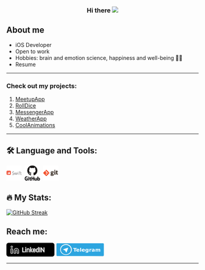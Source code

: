 <div align = "center">
    <h3> Hi there
        <img src="https://media.giphy.com/media/hvRJCLFzcasrR4ia7z/giphy.gif" width="30px"/>
    </h3>
</div>

## About me

- iOS Developer
- Open to work
- Hobbies: brain and emotion science, happiness and well-being :lotus_position_man:	
- Resume

---

### Check out my projects:
1. <a href = "https://github.com/SergeyShcheglov/MeetupApp"> MeetupApp </a>
2. <a href = "https://github.com/SergeyShcheglov/RollDice"> RollDice </a>
3. <a href = "https://github.com/SergeyShcheglov/MessengerApp"> MessengerApp</a>
4. <a href = "https://github.com/SergeyShcheglov/WeatherApp"> WeatherApp</a>
5. <a href = "https://github.com/SergeyShcheglov/CoolAnimations"> CoolAnimations </a>

---
## :hammer_and_wrench: Language and Tools:
<div> 
    <img src="https://github.com/devicons/devicon/blob/master/icons/swift/swift-original-wordmark.svg" title="Git" **alt="Git" width="40" height="40"/>&nbsp;
    <img src="https://github.com/devicons/devicon/blob/master/icons/github/github-original-wordmark.svg" title="Git" **alt="Git" width="40" height="40"/>&nbsp;
    <img src="https://github.com/devicons/devicon/blob/master/icons/git/git-original-wordmark.svg" title="Git" **alt="Git" width="40" height="40"/>
 </div>

## :fire: My Stats:
[![GitHub Streak](http://github-readme-streak-stats.herokuapp.com?user=SergeyShcheglov&theme=dark&hide_border=true&date_format=j%20M%5B%20Y%5D)](https://git.io/streak-stats)


## Reach me:
[![Linkedin](https://raw.githubusercontent.com/SergeyShcheglov/SergeyShcheglov/main/assets/linkedIn.png)](https://www.linkedin.com/in/sergey-shcheglov/) 
<a href = "https://t.me/shcheglov1" > <img src="https://raw.githubusercontent.com/SergeyShcheglov/SergeyShcheglov/main/assets/telegramLogo.png" width="126" height="36" /> </a>


---
<img src="https://komarev.com/ghpvc/?username=SergeyShcheglov&style=flat-square&color=blue" alt=""/>

<!--
Here are some ideas to get you started:

- 🔭 I’m currently working on ...
- 🌱 I’m currently learning ...
- 👯 I’m looking to collaborate on ...
- 🤔 I’m looking for help with ...
- 💬 Ask me about ...
- 📫 How to reach me: ...
- 😄 Pronouns: ...
- ⚡ Fun fact: ...
-->
